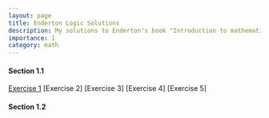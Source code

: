 ```yaml
---
layout: page
title: Enderton Logic Solutions
description: My solutions to Enderton's book "Introduction to mathematical logic"
importance: 1
category: math
---
```


#### Section 1.1
[Exercise 1](/enderton/1.1.1.md)
[Exercise 2]
[Exercise 3]
[Exercise 4]
[Exercise 5]
#### Section 1.2
